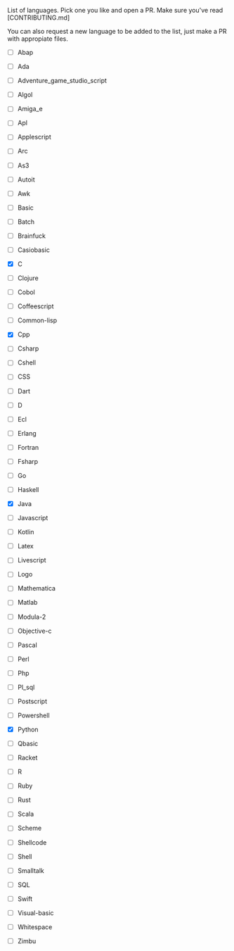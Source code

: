 List of languages. Pick one you like and open a PR. Make sure you've read [CONTRIBUTING.md]

You can also request a new language to be added to the list, just make a PR with appropiate files.

- [ ] Abap
- [ ] Ada
- [ ] Adventure_game_studio_script
- [ ] Algol
- [ ] Amiga_e
- [ ] Apl
- [ ] Applescript
- [ ] Arc
- [ ] As3
- [ ] Autoit
- [ ] Awk
- [ ] Basic
- [ ] Batch
- [ ] Brainfuck
- [ ] Casiobasic
- [x] C
- [ ] Clojure
- [ ] Cobol
- [ ] Coffeescript
- [ ] Common-lisp
- [x] Cpp
- [ ] Csharp
- [ ] Cshell
- [ ] CSS
- [ ] Dart
- [ ] D
- [ ] Ecl
- [ ] Erlang
- [ ] Fortran
- [ ] Fsharp
- [ ] Go
- [ ] Haskell
- [x] Java
- [ ] Javascript
- [ ] Kotlin
- [ ] Latex
- [ ] Livescript
- [ ] Logo
- [ ] Mathematica
- [ ] Matlab
- [ ] Modula-2
- [ ] Objective-c
- [ ] Pascal
- [ ] Perl
- [ ] Php
- [ ] Pl_sql
- [ ] Postscript
- [ ] Powershell
- [x] Python
- [ ] Qbasic
- [ ] Racket
- [ ] R
- [ ] Ruby
- [ ] Rust
- [ ] Scala
- [ ] Scheme
- [ ] Shellcode
- [ ] Shell
- [ ] Smalltalk
- [ ] SQL
- [ ] Swift
- [ ] Visual-basic
- [ ] Whitespace
- [ ] Zimbu

